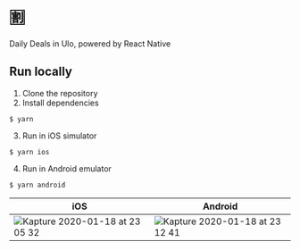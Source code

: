 # 🈹
Daily Deals in Ulo, powered by React Native

## Run locally

1. Clone the repository
2. Install dependencies

```
$ yarn
```

3. Run in iOS simulator

```
$ yarn ios
```

4. Run in Android emulator

```
$ yarn android
```

|iOS|Android|
|-|-|
|![Kapture 2020-01-18 at 23 05 32](https://user-images.githubusercontent.com/17120764/72666672-3b49c200-3a47-11ea-894c-03f417321143.gif)|![Kapture 2020-01-18 at 23 12 41](https://user-images.githubusercontent.com/17120764/72666796-2faacb00-3a48-11ea-98b0-9f1271e31336.gif)|
